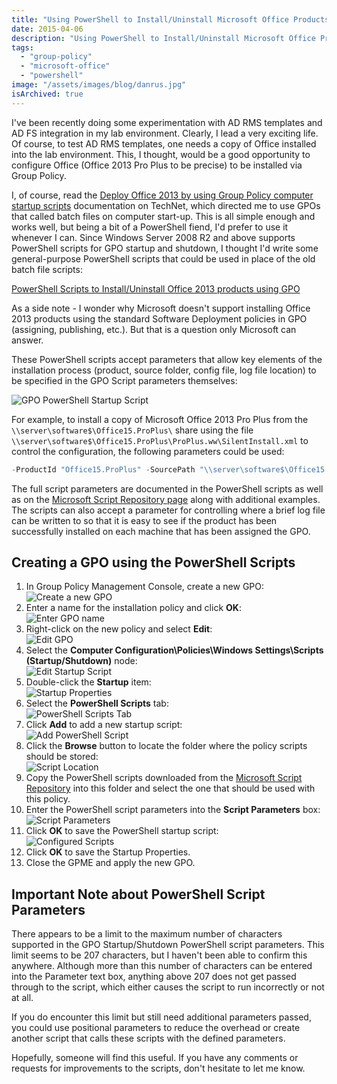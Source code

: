 ```yaml
---
title: "Using PowerShell to Install/Uninstall Microsoft Office Products by Group Policy"
date: 2015-04-06
description: "Using PowerShell to Install/Uninstall Microsoft Office Products by Group Policy"
tags:
  - "group-policy"
  - "microsoft-office"
  - "powershell"
image: "/assets/images/blog/danrus.jpg"
isArchived: true
---
```


I've been recently doing some experimentation with AD RMS templates and AD FS integration in my lab environment. Clearly, I lead a very exciting life. Of course, to test AD RMS templates, one needs a copy of Office installed into the lab environment. This, I thought, would be a good opportunity to configure Office (Office 2013 Pro Plus to be precise) to be installed via Group Policy.

I, of course, read the [Deploy Office 2013 by using Group Policy computer startup scripts](https://technet.microsoft.com/en-us/library/ff602181.aspx) documentation on TechNet, which directed me to use GPOs that called batch files on computer start-up. This is all simple enough and works well, but being a bit of a PowerShell fiend, I'd prefer to use it whenever I can. Since Windows Server 2008 R2 and above supports PowerShell scripts for GPO startup and shutdown, I thought I'd write some general-purpose PowerShell scripts that could be used in place of the old batch file scripts:

[PowerShell Scripts to Install/Uninstall Office 2013 products using GPO](https://gallery.technet.microsoft.com/scriptcenter/PowerShell-to-InstallUninst-0536b17b "PowerShell Scripts to Install/Uninstall Office 2013 products using GPO")

As a side note - I wonder why Microsoft doesn't support installing Office 2013 products using the standard Software Deployment policies in GPO (assigning, publishing, etc.). But that is a question only Microsoft can answer.

These PowerShell scripts accept parameters that allow key elements of the installation process (product, source folder, config file, log file location) to be specified in the GPO Script parameters themselves:

![GPO PowerShell Startup Script](/assets/images/screenshots/ss_gpo_startupscript_ps_install_msoffice.png)

For example, to install a copy of Microsoft Office 2013 Pro Plus from the `\\server\software$\Office15.ProPlus\` share using the file `\\server\software$\Office15.ProPlus\ProPlus.ww\SilentInstall.xml` to control the configuration, the following parameters could be used:

```powershell
-ProductId "Office15.ProPlus" -SourcePath "\\server\software$\Office15.ProPlus\" -ConfigFile "\\server\software$\Office15.ProPlus\ProPlus.ww\SilentInstall.xml"
```

The full script parameters are documented in the PowerShell scripts as well as on the [Microsoft Script Repository page](https://gallery.technet.microsoft.com/scriptcenter/PowerShell-to-InstallUninst-0536b17b "PowerShell Scripts to Install/Uninstall Office 2013 products using GPO") along with additional examples. The scripts can also accept a parameter for controlling where a brief log file can be written to so that it is easy to see if the product has been successfully installed on each machine that has been assigned the GPO.

## Creating a GPO using the PowerShell Scripts

1. In Group Policy Management Console, create a new GPO:  
   ![Create a new GPO](/assets/images/screenshots/ss_gpmc_new_gpo.png)
1. Enter a name for the installation policy and click **OK**:  
   ![Enter GPO name](/assets/images/screenshots/ss_gpmc_new_gpo_name.png)
1. Right-click on the new policy and select **Edit**:  
   ![Edit GPO](/assets/images/screenshots/ss_gpmc_gpo_edit.png)
1. Select the **Computer Configuration\Policies\Windows Settings\Scripts (Startup/Shutdown)** node:  
   ![Edit Startup Script](/assets/images/screenshots/ss_gpmc_edit_startup_script.png)
1. Double-click the **Startup** item:  
   ![Startup Properties](/assets/images/screenshots/ss_gpmc_startup_properties_scripts.png)
1. Select the **PowerShell Scripts** tab:  
   ![PowerShell Scripts Tab](/assets/images/screenshots/ss_gpmc_startup_powershell_scripts.png)
1. Click **Add** to add a new startup script:  
   ![Add PowerShell Script](/assets/images/screenshots/ss_gpmc_startup_powershell_addascript.png)
1. Click the **Browse** button to locate the folder where the policy scripts should be stored:  
   ![Script Location](/assets/images/screenshots/ss_gpmc_startup_scripts_location.png)
1. Copy the PowerShell scripts downloaded from the [Microsoft Script Repository](https://gallery.technet.microsoft.com/scriptcenter/PowerShell-to-InstallUninst-0536b17b "PowerShell Scripts to Install/Uninstall Office 2013 products using GPO") into this folder and select the one that should be used with this policy.
1. Enter the PowerShell script parameters into the **Script Parameters** box:  
   ![Script Parameters](/assets/images/screenshots/ss_gpmc_startup_powershell_script_properties.png)
1. Click **OK** to save the PowerShell startup script:  
   ![Configured Scripts](/assets/images/screenshots/ss_gpmc_startup_powershell_scrpts_configured.png)
1. Click **OK** to save the Startup Properties.
1. Close the GPME and apply the new GPO.

## Important Note about PowerShell Script Parameters

There appears to be a limit to the maximum number of characters supported in the GPO Startup/Shutdown PowerShell script parameters. This limit seems to be 207 characters, but I haven't been able to confirm this anywhere. Although more than this number of characters can be entered into the Parameter text box, anything above 207 does not get passed through to the script, which either causes the script to run incorrectly or not at all.

If you do encounter this limit but still need additional parameters passed, you could use positional parameters to reduce the overhead or create another script that calls these scripts with the defined parameters.

Hopefully, someone will find this useful. If you have any comments or requests for improvements to the scripts, don't hesitate to let me know.
